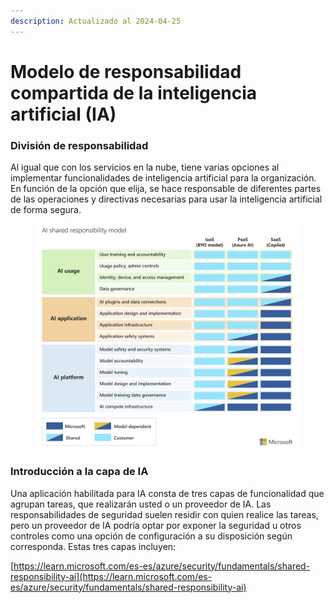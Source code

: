 ```yaml
---
description: Actualizado al 2024-04-25
---
```


# Modelo de responsabilidad compartida de la inteligencia artificial (IA)



### División de responsabilidad <a href="#division-of-responsibility" id="division-of-responsibility"></a>

Al igual que con los servicios en la nube, tiene varias opciones al implementar funcionalidades de inteligencia artificial para la organización. En función de la opción que elija, se hace responsable de diferentes partes de las operaciones y directivas necesarias para usar la inteligencia artificial de forma segura.

<figure><img src="../.gitbook/assets/AI-Shared-Responsibility_20240425.png" alt=""><figcaption></figcaption></figure>

### Introducción a la capa de IA <a href="#ai-layer-overview" id="ai-layer-overview"></a>

Una aplicación habilitada para IA consta de tres capas de funcionalidad que agrupan tareas, que realizarán usted o un proveedor de IA. Las responsabilidades de seguridad suelen residir con quien realice las tareas, pero un proveedor de IA podría optar por exponer la seguridad u otros controles como una opción de configuración a su disposición según corresponda. Estas tres capas incluyen:









[https://learn.microsoft.com/es-es/azure/security/fundamentals/shared-responsibility-ai](https://learn.microsoft.com/es-es/azure/security/fundamentals/shared-responsibility-ai)

